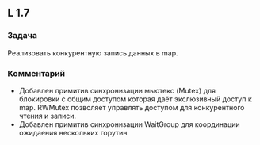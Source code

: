 ## L 1.7

### Задача
Реализовать конкурентную запись данных в map.

### Комментарий
* Добавлен примитив синхронизации мьютекс (Mutex) для блокировки с общим доступом которая даёт экслюзивный доступ к map. RWMutex позволяет управлять доступом для конкурентного чтения и записи.
* Добавлен примитив синхронизации WaitGroup для координации ожидаения нескольких горутин